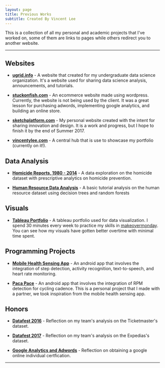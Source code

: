 ```yaml
---
layout: page
title: Previous Works
subtitle: Created By Vincent Lee
---
```


This is a collection of all my personal and academic projects that I've worked on, some of them are links to pages while others redirect you to another website.

---

## Websites

- **[ugrid.info](http://ugrid.info)** - A website that created for my undergraduate data science organization. It's a website used for sharing data science analysis, announcements, and tutorials. 

- **[stuckonfish.com](https://www.stuckonfish.com/wp)** - An ecommerce website made using wordpress. Currently, the website is not being used by the client. It was a great lesson for purchasing adwords, implementing google analytics, and building an online store.

- **[sketchplatform.com](https://www.sketchplatform.com)** - My personal website created with the intent for sharing innovation and design. It is a work and progress, but I hope to finish it by the end of Summer 2017.

- **[vincentylee.com](http://www.vincentylee.com/)** - A central hub that is use to showcase my portfolio (currently on it!).

## Data Analysis

- **[Homicide Reports, 1980 - 2014](http://www.vincentylee.com/posts/homicide_reports)** - A data exploration on the homicide dataset with prescriptive analytics on homicide prevention.

- **[Human Resource Data Analysis](http://www.vincentylee.com/_posts/2017-03-11-HR_dataset)** - A basic tutorial analysis on the human resource dataset using decision trees and random forests

## Visuals

- **[Tableau Portfolio](https://public.tableau.com/profile/vincent6778)** - A tableau portfolio used for data visualization. I spend 30 minutes every week to practice my skills in [makeovermonday](http://www.makeovermonday.co.uk). You can see how my visuals have gotten better overtime with minimal time spent.

## Programming Projects

- **[Mobile Health Sensing App](http://www.vincentylee.com/projects/mobile_health_sensing_app)** - An android app that involves the integration of step detection, activity recognition, text-to-speech, and heart rate monitoring.

- **[Paca Pace](http://www.vincentylee.com/projects/paca_pace)** - An android app that involves the integration of RPM detection for cycling cadence. This is a personal project that I made with a partner, we took inspiration from the mobile health sensing app.

## Honors

- **[Datafest 2016](http://www.vincentylee.com/projects/datafest2016)** - Reflection on my team's analysis on the Ticketmaster's dataset.

- **[Datafest 2017](http://www.vincentylee.com/projects/datafest2017)** - Reflection on my team's analysis on the Expedias's dataset.

- **[Google Analytics and Adwords](http://www.vincentylee.com/projects/google_certification)** - Reflection on obtaining a google online individual certfication.

---

